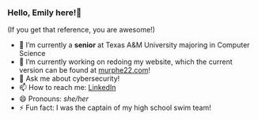 ### Hello, Emily here!👋
(If you get that reference, you are awesome!)

- 🌱 I’m currently a **senior** at Texas A&M University majoring in Computer Science
- 🔭 I’m currently working on redoing my website, which the current version can be found at [murphe22.com](murphe22.com)!
- 💬 Ask me about cybersecurity!
- 📫 How to reach me: [LinkedIn](https://www.linkedin.com/in/murphe22/)
- 😄 Pronouns: _she/her_
- ⚡ Fun fact: I was the captain of my high school swim team!
